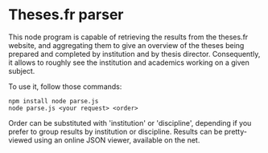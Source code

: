 # Theses.fr parser

This node program is capable of retrieving the results from the theses.fr website, and aggregating them to give an overview of the theses being prepared and completed by institution and by thesis director. Consequently, it allows to roughly see the institution and academics working on a given subject.

To use it, follow those commands:

```
npm install node parse.js 
node parse.js <your request> <order>
```

Order can be substituted with 'institution' or 'discipline', depending if you prefer to group results by institution or discipline. Results can be pretty-viewed using an online JSON viewer, available on the net.